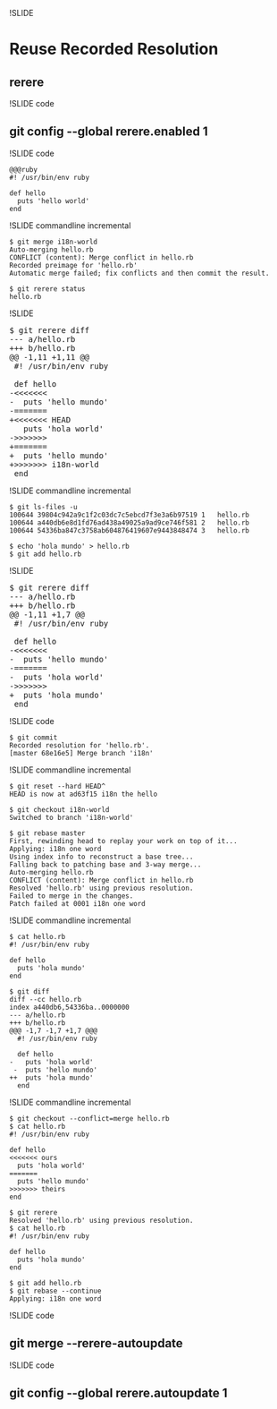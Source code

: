 !SLIDE

# Reuse Recorded Resolution #

## rerere ##


!SLIDE code

## git config --global rerere.enabled 1 ##

!SLIDE code

	@@@ruby
	#! /usr/bin/env ruby

	def hello
	  puts 'hello world'
	end

!SLIDE commandline incremental

	$ git merge i18n-world
	Auto-merging hello.rb
	CONFLICT (content): Merge conflict in hello.rb
	Recorded preimage for 'hello.rb'
	Automatic merge failed; fix conflicts and then commit the result.

	$ git rerere status
	hello.rb

!SLIDE

<pre>
$ git rerere diff
--- a/hello.rb
+++ b/hello.rb
@@ -1,11 +1,11 @@
 #! /usr/bin/env ruby

 def hello
<span class="red">-<<<<<<<
-  puts 'hello mundo'
-=======</span>
<span class="green">+<<<<<<< HEAD</span>
   puts 'hola world'
<span class="red">->>>>>>></span>
<span class="green">+=======
+  puts 'hello mundo'
+>>>>>>> i18n-world</span>
 end
</pre>

!SLIDE commandline incremental

	$ git ls-files -u
	100644 39804c942a9c1f2c03dc7c5ebcd7f3e3a6b97519 1	hello.rb
	100644 a440db6e8d1fd76ad438a49025a9ad9ce746f581 2	hello.rb
	100644 54336ba847c3758ab604876419607e9443848474 3	hello.rb
	
	$ echo 'hola mundo' > hello.rb
	$ git add hello.rb
	
!SLIDE
<pre>
$ git rerere diff
--- a/hello.rb
+++ b/hello.rb
@@ -1,11 +1,7 @@
 #! /usr/bin/env ruby

 def hello
<span class="red">-<<<<<<<
-  puts 'hello mundo'
-=======
-  puts 'hola world'
->>>>>>></span>
<span class="green">+  puts 'hola mundo'</span>
 end
</pre>

!SLIDE code

	$ git commit
	Recorded resolution for 'hello.rb'.
	[master 68e16e5] Merge branch 'i18n'
	
!SLIDE commandline incremental

	$ git reset --hard HEAD^
	HEAD is now at ad63f15 i18n the hello

	$ git checkout i18n-world
	Switched to branch 'i18n-world'
	
	$ git rebase master
	First, rewinding head to replay your work on top of it...
	Applying: i18n one word
	Using index info to reconstruct a base tree...
	Falling back to patching base and 3-way merge...
	Auto-merging hello.rb
	CONFLICT (content): Merge conflict in hello.rb
	Resolved 'hello.rb' using previous resolution.
	Failed to merge in the changes.
	Patch failed at 0001 i18n one word
	
!SLIDE commandline incremental

	$ cat hello.rb
	#! /usr/bin/env ruby

	def hello
	  puts 'hola mundo'
	end
	
	$ git diff
	diff --cc hello.rb
	index a440db6,54336ba..0000000
	--- a/hello.rb
	+++ b/hello.rb
	@@@ -1,7 -1,7 +1,7 @@@
	  #! /usr/bin/env ruby

	  def hello
	-   puts 'hola world'
	 -  puts 'hello mundo'
	++  puts 'hola mundo'
	  end

!SLIDE commandline incremental

	$ git checkout --conflict=merge hello.rb
	$ cat hello.rb
	#! /usr/bin/env ruby

	def hello
	<<<<<<< ours
	  puts 'hola world'
	=======
	  puts 'hello mundo'
	>>>>>>> theirs
	end
	
	$ git rerere
	Resolved 'hello.rb' using previous resolution.
	$ cat hello.rb
	#! /usr/bin/env ruby

	def hello
	  puts 'hola mundo'
	end

	$ git add hello.rb
	$ git rebase --continue
	Applying: i18n one word
	
!SLIDE code

## git merge --rerere-autoupdate ##

!SLIDE code

## git config --global rerere.autoupdate 1 ##